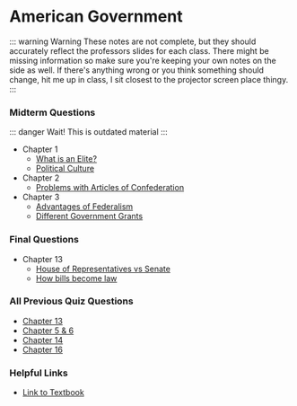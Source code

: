 # American Government

::: warning <Icons-Warning/> Warning
These notes are not complete, but they should accurately reflect
the professors slides for each class. There might be missing information
so make sure you're keeping your own notes on the side as well. If there's
anything wrong or you think something should change, hit me up in class, 
I sit closest to the projector screen place thingy.
:::

### Midterm Questions
<Foldable>

::: danger Wait!
This is outdated material
:::

* Chapter 1
  * [What is an Elite?](/american_gov/chapter1.md?id=midterm-question)
  * [Political Culture](/american_gov/chapter1?id=midterm-essay-question)
* Chapter 2
  * [Problems with Articles of Confederation](american_gov/chapter2?id=midterm-essay-question)
* Chapter 3
  * [Advantages of Federalism](/american_gov/chapter3?id=midterm-question)
  * [Different Government Grants](/american_gov/chapter3?id=midterm-question-1)

</Foldable>

### Final Questions
* Chapter 13
  * [House of Representatives vs Senate](/american_gov/chapter4.md#essay-question)
  * [How bills become law](/american_gov/chapter4.md#essay-question-2)
  
### All Previous Quiz Questions
* [Chapter 13](/american_gov/chapter4.md#quiz-questions)
* [Chapter 5 & 6](/american_gov/chapter5-6.md#quiz-questions)
* [Chapter 14](/american_gov/chapter14.md#quiz-questions)
* [Chapter 16](/american_gov/chapter16.md#quiz-questions)

### Helpful Links
* [Link to Textbook](https://drive.google.com/open?id=1Yhw1qaFDaAW8u4kMeWqtG5rluSPYjJQg)
